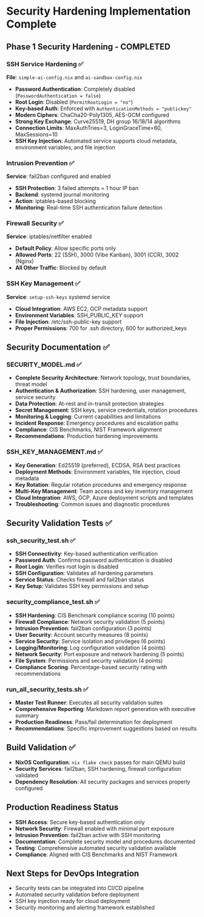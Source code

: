 # Security Hardening Implementation Complete

## Phase 1 Security Hardening - COMPLETED

### SSH Service Hardening ✅
**File**: `simple-ai-config.nix` and `ai-sandbox-config.nix`
- **Password Authentication**: Completely disabled (`PasswordAuthentication = false`)
- **Root Login**: Disabled (`PermitRootLogin = "no"`)
- **Key-based Auth**: Enforced with `AuthenticationMethods = "publickey"`
- **Modern Ciphers**: ChaCha20-Poly1305, AES-GCM configured
- **Strong Key Exchange**: Curve25519, DH group 16/18/14 algorithms
- **Connection Limits**: MaxAuthTries=3, LoginGraceTime=60, MaxSessions=10
- **SSH Key Injection**: Automated service supports cloud metadata, environment variables, and file injection

### Intrusion Prevention ✅
**Service**: fail2ban configured and enabled
- **SSH Protection**: 3 failed attempts = 1 hour IP ban
- **Backend**: systemd journal monitoring
- **Action**: iptables-based blocking
- **Monitoring**: Real-time SSH authentication failure detection

### Firewall Security ✅
**Service**: iptables/netfilter enabled
- **Default Policy**: Allow specific ports only
- **Allowed Ports**: 22 (SSH), 3000 (Vibe Kanban), 3001 (CCR), 3002 (Nginx)
- **All Other Traffic**: Blocked by default

### SSH Key Management ✅
**Service**: `setup-ssh-keys` systemd service
- **Cloud Integration**: AWS EC2, GCP metadata support
- **Environment Variables**: SSH_PUBLIC_KEY support
- **File Injection**: /etc/ssh-public-key support
- **Proper Permissions**: 700 for .ssh directory, 600 for authorized_keys

## Security Documentation ✅

### SECURITY_MODEL.md ✅
- **Complete Security Architecture**: Network topology, trust boundaries, threat model
- **Authentication & Authorization**: SSH hardening, user management, service security
- **Data Protection**: At-rest and in-transit protection strategies
- **Secret Management**: SSH keys, service credentials, rotation procedures
- **Monitoring & Logging**: Current capabilities and limitations
- **Incident Response**: Emergency procedures and escalation paths
- **Compliance**: CIS Benchmarks, NIST Framework alignment
- **Recommendations**: Production hardening improvements

### SSH_KEY_MANAGEMENT.md ✅
- **Key Generation**: Ed25519 (preferred), ECDSA, RSA best practices
- **Deployment Methods**: Environment variables, file injection, cloud metadata
- **Key Rotation**: Regular rotation procedures and emergency response
- **Multi-Key Management**: Team access and key inventory management
- **Cloud Integration**: AWS, GCP, Azure deployment scripts and templates
- **Troubleshooting**: Common issues and diagnostic procedures

## Security Validation Tests ✅

### ssh_security_test.sh ✅
- **SSH Connectivity**: Key-based authentication verification
- **Password Auth**: Confirms password authentication is disabled
- **Root Login**: Verifies root login is disabled
- **SSH Configuration**: Validates all hardening parameters
- **Service Status**: Checks firewall and fail2ban status
- **Key Setup**: Validates SSH key permissions and setup

### security_compliance_test.sh ✅
- **SSH Hardening**: CIS Benchmark compliance scoring (10 points)
- **Firewall Compliance**: Network security validation (5 points)
- **Intrusion Prevention**: fail2ban configuration (3 points)
- **User Security**: Account security measures (8 points)
- **Service Security**: Service isolation and privileges (6 points)
- **Logging/Monitoring**: Log configuration validation (4 points)
- **Network Security**: Port exposure and network hardening (5 points)
- **File System**: Permissions and security validation (4 points)
- **Compliance Scoring**: Percentage-based security rating with recommendations

### run_all_security_tests.sh ✅
- **Master Test Runner**: Executes all security validation suites
- **Comprehensive Reporting**: Markdown report generation with executive summary
- **Production Readiness**: Pass/fail determination for deployment
- **Recommendations**: Specific improvement suggestions based on results

## Build Validation ✅
- **NixOS Configuration**: `nix flake check` passes for main QEMU build
- **Security Services**: fail2ban, SSH hardening, firewall configuration validated
- **Dependency Resolution**: All security packages and services properly configured

## Production Readiness Status
- **SSH Access**: Secure key-based authentication only
- **Network Security**: Firewall enabled with minimal port exposure
- **Intrusion Prevention**: fail2ban active with SSH monitoring
- **Documentation**: Complete security model and procedures documented
- **Testing**: Comprehensive automated security validation available
- **Compliance**: Aligned with CIS Benchmarks and NIST Framework

## Next Steps for DevOps Integration
- Security tests can be integrated into CI/CD pipeline
- Automated security validation before deployment
- SSH key injection ready for cloud deployment
- Security monitoring and alerting framework established